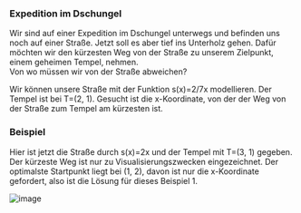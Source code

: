 ### Expedition im Dschungel 
Wir sind auf einer Expedition im Dschungel unterwegs und befinden uns noch auf 
einer Straße. Jetzt soll es aber tief ins Unterholz gehen. Dafür möchten wir den 
kürzesten Weg von der Straße zu unserem Zielpunkt, einem geheimen Tempel, nehmen.\
Von wo müssen wir von der Straße abweichen?

Wir können unsere Straße mit der Funktion s(x)=2/7x modellieren. Der Tempel ist
bei T=(2, 1). Gesucht ist die x-Koordinate, von der der Weg von der Straße zum 
Tempel am kürzesten ist.


### Beispiel
Hier ist jetzt die Straße durch s(x)=2x und der Tempel mit T=(3, 1) gegeben.
Der kürzeste Weg ist nur zu Visualisierungszwecken eingezeichnet. Der 
optimalste Startpunkt liegt bei (1, 2), davon ist nur die x-Koordinate gefordert, 
also ist die Lösung für dieses Beispiel 1.


![image](/static/images/expedition_im_dschungel.png)

